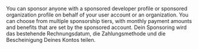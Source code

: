 You can sponsor anyone with a sponsored developer profile or sponsored organization profile on behalf of your user account or an organization. You can choose from multiple sponsorship tiers, with monthly payment amounts and benefits that are set by the sponsored account. Dein Sponsoring wird das bestehende Rechnungsdatum, die Zahlungsmethode und die Bescheinigung Deines Kontos teilen.
